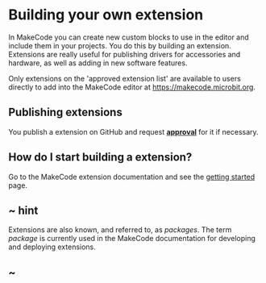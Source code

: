 # Building your own extension

In MakeCode you can create new custom blocks to use in the editor and include them in your projects. You do this by building an extension. Extensions are really useful for publishing drivers for accessories and hardware, as well as adding in new software features.

Only extensions on the 'approved extension list' are available to users directly to add into the MakeCode editor at https://makecode.microbit.org.

## Publishing extensions

You publish a extension on GitHub and request **[approval](./approval)** for it if necessary.

## How do I start building a extension?

Go to the MakeCode extension documentation and see the [getting started](https://makecode.com/packages/getting-started) page.

## ~ hint

Extensions are also known, and referred to, as _packages_. The term _package_ is currently used in the MakeCode documentation for developing and deploying extensions.

## ~
